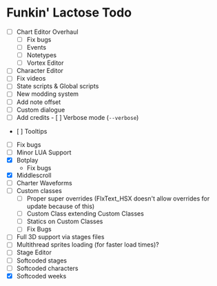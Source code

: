 # Funkin' Lactose Todo

- [ ] Chart Editor Overhaul
    - [ ] Fix bugs
	- [ ] Events
	- [ ] Notetypes
	- [ ] Vortex Editor
- [ ] Character Editor
- [ ] Fix videos
- [ ] State scripts & Global scripts
- [ ] New modding system
- [ ] Add note offset
- [ ] Custom dialogue
- [ ] Add credits
- [ ] Verbose mode (`--verbose`)
- [ ] Tooltips
- [ ] Fix bugs
- [ ] Minor LUA Support
- [X] Botplay
     - Fix bugs
- [x] Middlescroll
- [ ] Charter Waveforms
- [ ] Custom classes
	- [ ] Proper super overrides (FlxText_HSX doesn't allow overrides for update because of this)
	- [ ] Custom Class extending Custom Classes
	- [ ] Statics on Custom Classes
	- [ ] Fix Bugs
- [ ] Full 3D support via stages files
- [ ] Multithread sprites loading (for faster load times)?
- [ ] Stage Editor
- [ ] Softcoded stages
- [ ] Softcoded characters
- [x] Softcoded weeks